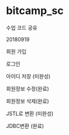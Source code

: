 # bitcamp_sc
수업 코드 공유

20180919

회원 가입

로그인 

아이디 저장 (미완성)

회원정보 수정(완료)

회원정보 삭제(완료)

JSTL로 변환 (미완성)

JDBC변환 (완료)

